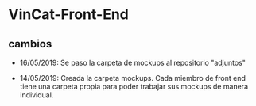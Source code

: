 # VinCat-Front-End

## cambios

* 16/05/2019: Se paso la carpeta de mockups al repositorio "adjuntos"

* 14/05/2019: Creada la carpeta mockups. Cada miembro de front end tiene una carpeta propia para poder trabajar sus mockups de manera individual.

